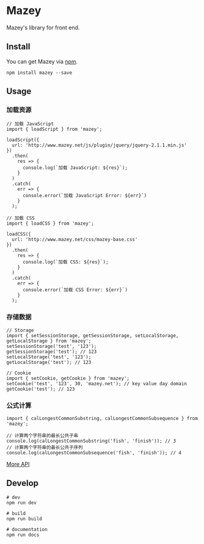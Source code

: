 # Mazey

Mazey's library for front end.

## Install

You can get Mazey via [npm](http://npmjs.com).

```
npm install mazey --save
```

## Usage

### 加载资源

```
// 加载 JavaScript
import { loadScript } from 'mazey';

loadScript({
  url: 'http://www.mazey.net/js/plugin/jquery/jquery-2.1.1.min.js'
})
  .then(
    res => {
      console.log(`加载 JavaScript: ${res}`);
    }
  )
  .catch(
    err => {
      console.error(`加载 JavaScript Error: ${err}`)
    }
  );

// 加载 CSS
import { loadCSS } from 'mazey';

loadCSS({
  url: 'http://www.mazey.net/css/mazey-base.css'
})
  .then(
    res => {
      console.log(`加载 CSS: ${res}`);
    }
  )
  .catch(
    err => {
      console.error(`加载 CSS Error: ${err}`)
    }
  );
```

### 存储数据

```
// Storage
import { setSessionStorage, getSessionStorage, setLocalStorage, getLocalStorage } from 'mazey';
setSessionStorage('test', '123');
getSessionStorage('test'); // 123
setLocalStorage('test', '123');
getLocalStorage('test'); // 123

// Cookie
import { setCookie, getCookie } from 'mazey';
setCookie('test', '123', 30, 'mazey.net'); // key value day domain
getCookie('test'); // 123
```

### 公式计算

```
import { calLongestCommonSubstring, calLongestCommonSubsequence } from 'mazey';

// 计算两个字符串的最长公共子串
console.log(calLongestCommonSubstring('fish', 'finish')); // 3
// 计算两个字符串的最长公共子序列
console.log(calLongestCommonSubsequence('fish', 'finish')); // 4
```

[More API](https://mazey.cn/docs/mazey/modules/_index_.html)

## Develop

```
# dev
npm run dev

# build
npm run build

# documentation
npm run docs
```